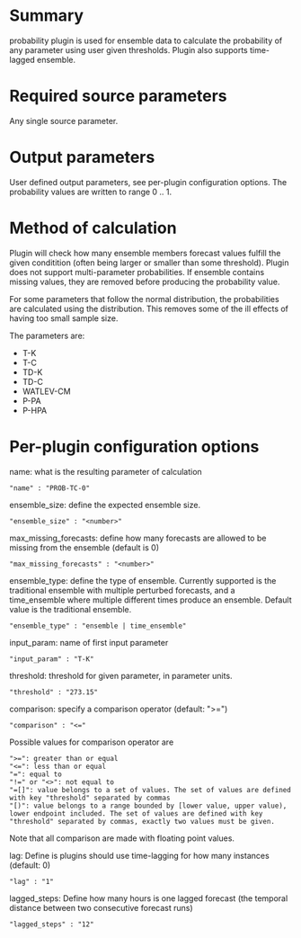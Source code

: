# Summary

probability plugin is used for ensemble data to calculate the probability of any parameter using user given thresholds. Plugin also supports time-lagged ensemble.

# Required source parameters

Any single source parameter.

# Output parameters

User defined output parameters, see per-plugin configuration options. The probability values are written to range 0 .. 1.

# Method of calculation

Plugin will check how many ensemble members forecast values fulfill the given conditition (often being larger or smaller than some threshold). Plugin does not support multi-parameter probabilities.
If ensemble contains missing values, they are removed before producing the probability value.

For some parameters that follow the normal distribution, the probabilities are calculated using the distribution. This removes some of the ill effects of having too small sample size.

The parameters are:

* T-K
* T-C
* TD-K
* TD-C
* WATLEV-CM
* P-PA
* P-HPA

# Per-plugin configuration options

name: what is the resulting parameter of calculation

    "name" : "PROB-TC-0"

ensemble_size: define the expected ensemble size.

    "ensemble_size" : "<number>"

max_missing_forecasts: define how many forecasts are allowed to be missing from the ensemble (default is 0)

    "max_missing_forecasts" : "<number>"

ensemble_type: define the type of ensemble. Currently supported is the traditional ensemble with multiple perturbed forecasts, and a time_ensemble where multiple different times produce an ensemble. Default value is the traditional ensemble.

    "ensemble_type" : "ensemble | time_ensemble"

input_param: name of first input parameter

    "input_param" : "T-K"

threshold: threshold for given parameter, in parameter units.

    "threshold" : "273.15"

comparison: specify a comparison operator (default: ">=")

    "comparison" : "<="

Possible values for comparison operator are

    ">=": greater than or equal
    "<=": less than or equal
    "=": equal to
    "!=" or "<>": not equal to
    "=[]": value belongs to a set of values. The set of values are defined with key "threshold" separated by commas
    "[)": value belongs to a range bounded by [lower value, upper value), lower endpoint included. The set of values are defined with key "threshold" separated by commas, exactly two values must be given.

Note that all comparison are made with floating point values.

lag: Define is plugins should use time-lagging for how many instances (default: 0)

    "lag" : "1"

lagged_steps: Define how many hours is one lagged forecast (the temporal distance between two consecutive forecast runs)

    "lagged_steps" : "12"
